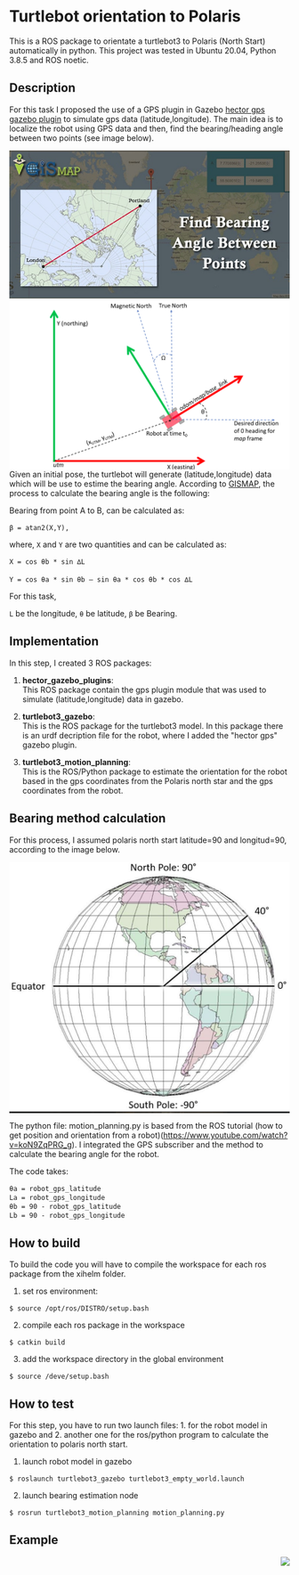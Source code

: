 # Turtlebot orientation to Polaris
This is a ROS package to orientate a turtlebot3 to Polaris (North Start) automatically in python. This project was tested in Ubuntu 20.04, Python 3.8.5 and ROS noetic.

## Description
For this task I proposed the use of a GPS plugin in Gazebo [hector gps gazebo plugin](http://wiki.ros.org/hector_gazebo_plugins) to simulate gps data (latitude,longitude). The main idea is to localize the robot using GPS data and then, find the bearing/heading angle between two points (see image below).


<img src="./examples/example1.jpg" align="left"> <img src="./examples/example2.png" align="right"><br/><br/>

Given an initial pose, the turtlebot will generate (latitude,longitude) data which will be use to estime the bearing angle. According to  [GISMAP](https://www.igismap.com/formula-to-find-bearing-or-heading-angle-between-two-points-latitude-longitude/), the process to calculate the bearing angle is the following:

Bearing from point A to B, can be calculated as:

```
β = atan2(X,Y),
```
where, `X` and `Y` are two quantities and can be calculated as:

```
X = cos θb * sin ∆L

Y = cos θa * sin θb – sin θa * cos θb * cos ∆L
```

For this task, 

`L` be the longitude,
`θ` be latitude,
`β` be Bearing.


## Implementation
In this step, I created 3 ROS packages:

1.	**hector_gazebo_plugins**:<br/>
This ROS package contain the gps plugin module that was used to simulate (latitude,longitude) data in gazebo.

2.	**turtlebot3_gazebo**:<br/>
This is the ROS package for the turtlebot3 model. In this package there is an urdf decription file for the robot, where I added the "hector gps" gazebo plugin. 

3.	**turtlebot3_motion_planning**:<br/>
This is the ROS/Python package to estimate the orientation for the robot based in the gps coordinates from the Polaris north star and the gps coordinates from the robot.

## Bearing method calculation
For this process, I assumed polaris north start latitude=90 and longitud=90, according to the image below.

<img src="./examples/example4.png" align="center"><br/>

The python file: motion_planning.py is based from the ROS tutorial (how to get position and orientation from a robot)(https://www.youtube.com/watch?v=koN9ZqPRG_g). I integrated the GPS subscriber and the method to calculate the bearing angle for the robot.

The code takes:

```
θa = robot_gps_latitude
La = robot_gps_longitude
θb = 90 - robot_gps_latitude
Lb = 90 - robot_gps_longitude
```

## How to build
To build the code you will have to compile the workspace for each ros package from the xihelm folder.<br>

1.	set ros environment:
```
$ source /opt/ros/DISTRO/setup.bash
```

2. compile each ros package in the workspace
```
$ catkin build
```

3. add the workspace directory in the global environment
```
$ source /deve/setup.bash
```

## How to test
For this step, you have to run two launch files: 1. for the robot model in gazebo and 2. another one for the ros/python program to calculate the orientation to polaris north start.

1. launch robot model in gazebo
```
$ roslaunch turtlebot3_gazebo turtlebot3_empty_world.launch
```

2. launch bearing estimation node
```
$ rosrun turtlebot3_motion_planning motion_planning.py
```


## Example
<!-- <img src="./examples/example5.png" align="left"><br>
<img src="./examples/example5.png" align="left"><br> -->
<img src="./examples/example7.gif" align="right"><br>

